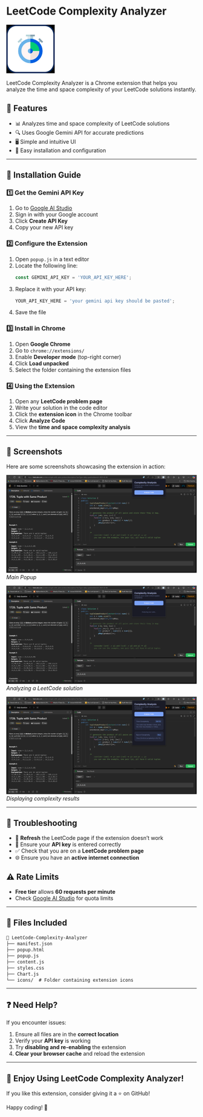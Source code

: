 # LeetCode Complexity Analyzer

![LeetCode Complexity Analyzer](icons/icon128.png)

LeetCode Complexity Analyzer is a Chrome extension that helps you analyze the time and space complexity of your LeetCode solutions instantly.

## 🚀 Features

- 📊 Analyzes time and space complexity of LeetCode solutions
- 🔍 Uses Google Gemini API for accurate predictions
- 🖥️ Simple and intuitive UI
- 🔧 Easy installation and configuration

---

## 📌 Installation Guide

### 1️⃣ Get the Gemini API Key

1. Go to [Google AI Studio](https://makersuite.google.com/app/apikey)
2. Sign in with your Google account
3. Click **Create API Key**
4. Copy your new API key

### 2️⃣ Configure the Extension

1. Open `popup.js` in a text editor
2. Locate the following line:
   ```js
   const GEMINI_API_KEY = 'YOUR_API_KEY_HERE';
   ```
3. Replace it with your API key:
   ```js
   YOUR_API_KEY_HERE = 'your gemini api key should be pasted';
   ```
4. Save the file

### 3️⃣ Install in Chrome

1. Open **Google Chrome**
2. Go to `chrome://extensions/`
3. Enable **Developer mode** (top-right corner)
4. Click **Load unpacked**
5. Select the folder containing the extension files

### 4️⃣ Using the Extension

1. Open any **LeetCode problem page**
2. Write your solution in the code editor
3. Click the **extension icon** in the Chrome toolbar
4. Click **Analyze Code**
5. View the **time and space complexity analysis**

---

## 📸 Screenshots

Here are some screenshots showcasing the extension in action:

![Extension Screenshot 1](screenshots/s1.png)
*Main Popup*

![Extension Screenshot 2](screenshots/s2.png)
*Analyzing a LeetCode solution*

![Extension Screenshot 3](screenshots/s3.png)
*Displaying complexity results*

---

## 🔧 Troubleshooting

- 🔄 **Refresh** the LeetCode page if the extension doesn’t work
- 🔑 Ensure your **API key** is entered correctly
- ✅ Check that you are on a **LeetCode problem page**
- 🌐 Ensure you have an **active internet connection**

## ⚠️ Rate Limits

- **Free tier** allows **60 requests per minute**
- Check [Google AI Studio](https://makersuite.google.com/app/apikey) for quota limits

---

## 📂 Files Included

```
📂 LeetCode-Complexity-Analyzer
├── manifest.json
├── popup.html
├── popup.js
├── content.js
├── styles.css
├── Chart.js
└── icons/  # Folder containing extension icons
```

---

## ❓ Need Help?

If you encounter issues:

1. Ensure all files are in the **correct location**
2. Verify your **API key** is working
3. Try **disabling and re-enabling** the extension
4. **Clear your browser cache** and reload the extension

---

## 🎉 Enjoy Using LeetCode Complexity Analyzer!

If you like this extension, consider giving it a ⭐ on GitHub!

Happy coding! 🚀

